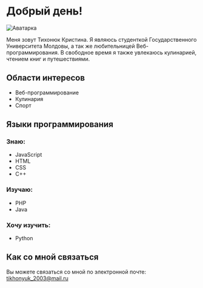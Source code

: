 # Добрый день!

![Аватарка](https://vesti42.ru/wp-content/uploads/2023/08/anime.jpg)

Меня зовут Тихонюк Кристина. Я являюсь  студенткой Государственного Университета Молдовы, а так же любительницей Веб-программирования. В свободное время я также увлекаюсь кулинарией, чтением книг и путешествиями.

## Области интересов
- Веб-программирование
- Кулинария
- Спорт

## Языки программирования
### Знаю:
- JavaScript
- HTML
- CSS
- C++

### Изучаю:
- PHP
- Java
  

### Хочу изучить:
- Python

## Как со мной связаться
Вы можете связаться со мной по электронной почте: tikhonyuk_2003@mail.ru


